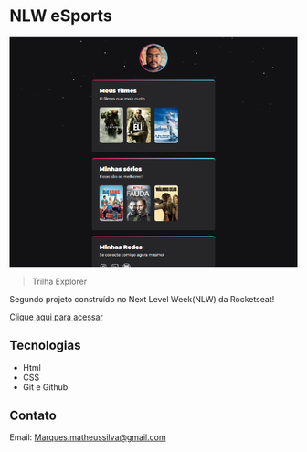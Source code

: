 # NLW eSports

![preview](./.github/preview.png)

> Trilha Explorer

Segundo projeto construído no Next Level Week(NLW) da Rocketseat!

[Clique aqui para acessar](https://marksios.github.io/nlw2.0)

## Tecnologias

- Html
- CSS
- Git e Github

## Contato

Email: Marques.matheussilva@gmail.com